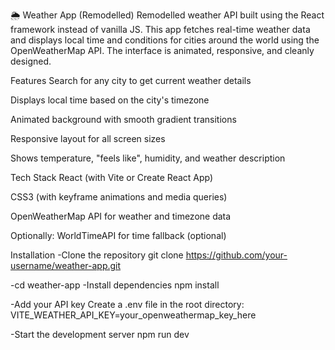 🌦️ Weather App (Remodelled)
Remodelled weather API built using the React framework instead of vanilla JS.
This app fetches real-time weather data and displays local time and conditions for cities around the world using the OpenWeatherMap API. The interface is animated, responsive, and cleanly designed.

Features
Search for any city to get current weather details

Displays local time based on the city's timezone

Animated background with smooth gradient transitions

Responsive layout for all screen sizes

Shows temperature, "feels like", humidity, and weather description

Tech Stack
React (with Vite or Create React App)

CSS3 (with keyframe animations and media queries)

OpenWeatherMap API for weather and timezone data

Optionally: WorldTimeAPI for time fallback (optional)

Installation
-Clone the repository
git clone https://github.com/your-username/weather-app.git

-cd weather-app
-Install dependencies
npm install

-Add your API key
Create a .env file in the root directory:
VITE_WEATHER_API_KEY=your_openweathermap_key_here

-Start the development server
npm run dev
